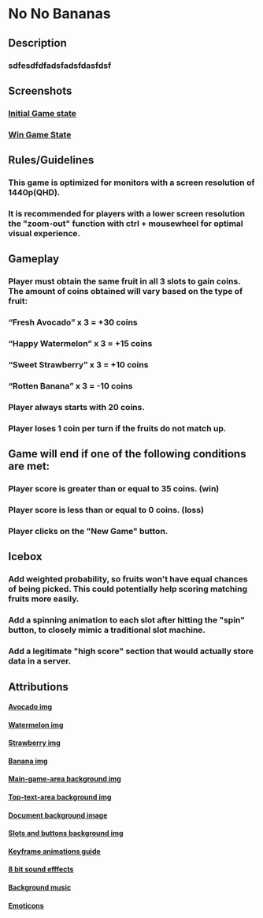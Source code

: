 # No No Bananas 

## Description
### sdfesdfdfadsfadsfdasfdsf


## Screenshots
### [Initial Game state](/screenshots/game-screenshot.PNG?raw=true)
### [Win Game State](/screenshots/game-win-screenshot.PNG?raw=true)


## Rules/Guidelines

### This game is optimized for monitors with a screen resolution of 1440p(QHD).
### It is recommended for players with a lower screen resolution the "zoom-out" function with ctrl + mousewheel for optimal visual experience.

## Gameplay

### Player must obtain the same fruit in all 3 slots to gain coins. The amount of coins obtained will vary based on the type of fruit: 
### “Fresh Avocado” x 3 = +30 coins 
### “Happy Watermelon” x 3 = +15 coins 
### “Sweet Strawberry” x 3 = +10 coins 
### “Rotten Banana” x 3 = -10 coins 

### Player always starts with 20 coins.
### Player loses 1 coin per turn if the fruits do not match up. 

## Game will end if one of the following conditions are met: 
### Player score is greater than or equal to 35 coins. (win) 
### Player score is less than or equal to 0 coins. (loss) 
### Player clicks on the "New Game" button.

## Icebox 
### Add weighted probability, so fruits won't have equal chances of being picked. This could potentially help scoring matching fruits more easily. 
### Add a spinning animation to each slot after hitting the "spin" button, to closely mimic a traditional slot machine.
### Add a legitimate "high score" section that would actually store data in a server. 

## Attributions


#### [Avocado img](https://img.freepik.com/premium-vector/avocado-pixel-characters-8-bit-fruit-vector-illustrations-game-assets-cross-stitch_614713-1170.jpg?w=2000)
#### [Watermelon img](https://img.freepik.com/premium-vector/8-bit-pixels-watermelon-slices-fruit-pixels-game-icons-illustration-stitch-cross-vector_614713-1187.jpg) 
#### [Strawberry img](https://img.freepik.com/premium-vector/8-bit-pixel-strawberry-fruits-pixel-game-assets-cross-stitch-patterns-vector_614713-1185.jpg?w=2000)
#### [Banana img](https://ih1.redbubble.net/image.1269997801.9804/st,small,507x507-pad,600x600,f8f8f8.jpg)
#### [Main-game-area background img](https://wallpapers.com/images/hd/night-sky-8-bit-190cuporbadt1g4h.jpg)
#### [Top-text-area background img](https://i.pinimg.com/originals/e2/74/e1/e274e17933fea9ce7bcc67a186c781c6.gif)
#### [Document background image](https://wallpapers.com/images/hd/night-sky-8-bit-190cuporbadt1g4h.jpg)
#### [Slots and buttons background img](https://images.pond5.com/retro-8-bit-arcade-game-090060814_prevstill.jpeg)
#### [Keyframe animations guide](https://www.joshwcomeau.com/animation/keyframe-animations/)
#### [8 bit sound efffects](https://pixabay.com/sound-effects/search/8-bit/)
#### [Background music](https://freemusicarchive.org/genre/Chiptune/)
#### [Emoticons](https://fsymbols.com/emoticons/)
